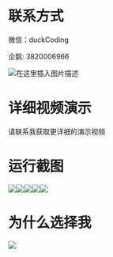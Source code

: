 # 联系方式

微信：duckCoding

企鹅: 3820006966

![在这里插入图片描述](http://upload.cxycsx.vip/91ab4bcb4f2c4c6db86365bb6d6e9c62.jpeg)

# 详细视频演示

请联系我获取更详细的演示视频

# 运行截图

![](http://www.bysj52.com/uploadfile/ueditor/image/202306/%E6%AF%95%E8%AE%BEweixin016%E5%9F%BA%E4%BA%8E%E5%BE%AE%E4%BF%A1%E7%9A%84%E8%AE%BE%E5%A4%87%E6%95%85%E9%9A%9C%E6%8A%A5%E4%BF%AE%E7%AE%A1%E7%90%86%E7%B3%BB%E7%BB%9F%E6%AF%95%E4%B8%9A%E8%AE%BE%E8%AE%A1/2.png)![](http://www.bysj52.com/uploadfile/ueditor/image/202306/%E6%AF%95%E8%AE%BEweixin016%E5%9F%BA%E4%BA%8E%E5%BE%AE%E4%BF%A1%E7%9A%84%E8%AE%BE%E5%A4%87%E6%95%85%E9%9A%9C%E6%8A%A5%E4%BF%AE%E7%AE%A1%E7%90%86%E7%B3%BB%E7%BB%9F%E6%AF%95%E4%B8%9A%E8%AE%BE%E8%AE%A1/1.png)![](http://www.bysj52.com/uploadfile/ueditor/image/202306/%E6%AF%95%E8%AE%BEweixin016%E5%9F%BA%E4%BA%8E%E5%BE%AE%E4%BF%A1%E7%9A%84%E8%AE%BE%E5%A4%87%E6%95%85%E9%9A%9C%E6%8A%A5%E4%BF%AE%E7%AE%A1%E7%90%86%E7%B3%BB%E7%BB%9F%E6%AF%95%E4%B8%9A%E8%AE%BE%E8%AE%A1/3.png)![](http://www.bysj52.com/uploadfile/ueditor/image/202306/%E6%AF%95%E8%AE%BEweixin016%E5%9F%BA%E4%BA%8E%E5%BE%AE%E4%BF%A1%E7%9A%84%E8%AE%BE%E5%A4%87%E6%95%85%E9%9A%9C%E6%8A%A5%E4%BF%AE%E7%AE%A1%E7%90%86%E7%B3%BB%E7%BB%9F%E6%AF%95%E4%B8%9A%E8%AE%BE%E8%AE%A1/4.png)![](http://www.bysj52.com/uploadfile/ueditor/image/202306/%E6%AF%95%E8%AE%BEweixin016%E5%9F%BA%E4%BA%8E%E5%BE%AE%E4%BF%A1%E7%9A%84%E8%AE%BE%E5%A4%87%E6%95%85%E9%9A%9C%E6%8A%A5%E4%BF%AE%E7%AE%A1%E7%90%86%E7%B3%BB%E7%BB%9F%E6%AF%95%E4%B8%9A%E8%AE%BE%E8%AE%A1/5.png)

# 为什么选择我

![](http://upload.cxycsx.vip/%E7%A8%8B%E5%BA%8F%E8%AE%BE%E8%AE%A1.png)

